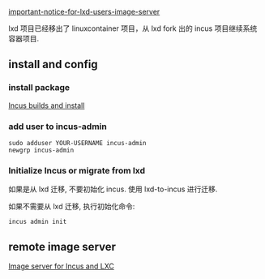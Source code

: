
[important-notice-for-lxd-users-image-server](https://discuss.linuxcontainers.org/t/important-notice-for-lxd-users-image-server/18479)

lxd 项目已经移出了 linuxcontainer 项目，从 lxd fork 出的 incus 项目继续系统容器项目. 

## install and config

### install package

[Incus builds and install](https://github.com/zabbly/incus)
### add user to incus-admin

	sudo adduser YOUR-USERNAME incus-admin
	newgrp incus-admin


### Initialize Incus or migrate from lxd

如果是从 lxd 迁移, 不要初始化 incus. 使用 lxd-to-incus 进行迁移.

如果不需要从 lxd 迁移, 执行初始化命令:

	incus admin init

## remote image server

[Image server for Incus and LXC](https://images.linuxcontainers.org/)